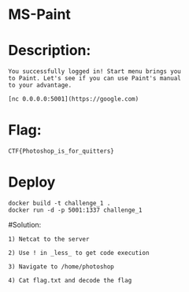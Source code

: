 # MS-Paint

# Description:

    You successfully logged in! Start menu brings you
    to Paint. Let's see if you can use Paint's manual
    to your advantage.
    
    [nc 0.0.0.0:5001](https://google.com)

# Flag:

    CTF{Photoshop_is_for_quitters}
    
# Deploy

    docker build -t challenge_1 .
    docker run -d -p 5001:1337 challenge_1
    
#Solution:

    1) Netcat to the server
    
    2) Use ! in _less_ to get code execution
    
    3) Navigate to /home/photoshop
    
    4) Cat flag.txt and decode the flag
